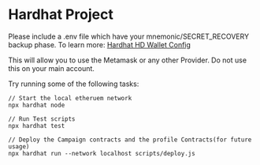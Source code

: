 # Hardhat Project

Please include a .env file which have your mnemonic/SECRET_RECOVERY backup phase. 
To learn more: [Hardhat HD Wallet Config](https://hardhat.org/hardhat-runner/docs/config#hd-wallet-config)

This will allow you to use the Metamask or any other Provider. Do not use this on your main account. 

Try running some of the following tasks:

```shell
// Start the local etheruem network
npx hardhat node

// Run Test scripts
npx hardhat test

// Deploy the Campaign contracts and the profile Contracts(for future usage)
npx hardhat run --network localhost scripts/deploy.js
```
